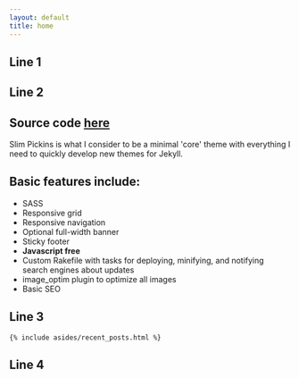 ```yaml
---
layout: default
title: home
---
```



<article class="row">

	
Line 1
------


  <section class="small-12 large-8 columns page-content">

Line 2
------

<h2>Source code <a href="https://github.com/chrisanthropic/slim-pickins-jekyll-theme">here</a></h2>
  
<p>Slim Pickins is what I consider to be a minimal 'core' theme with everything I need to quickly develop new themes for Jekyll.</p>

<h2>Basic features include:</h2>

  <ul>
    <li>SASS</li>
    <li>Responsive grid</li>
    <li>Responsive navigation</li>
    <li>Optional full-width banner</li>
    <li>Sticky footer</li>
    <li><strong>Javascript free</strong></li>
    <li>Custom Rakefile with tasks for deploying, minifying, and notifying search engines about updates</li>
    <li>image_optim plugin to optimize all images</li>
    <li>Basic SEO</li>
  </ul>
  </section>

Line 3
------

    {% include asides/recent_posts.html %}
	
Line 4
------

</article>